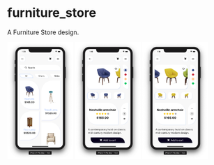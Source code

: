 # furniture_store

A Furniture Store design.

<img src="1.png" width="30%" height="30%"> <img src="2.png" width="30%" height="30%"> <img src="3.png" width="30%" height="30%">
